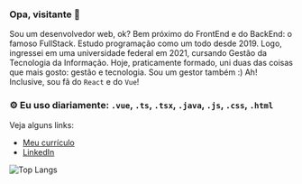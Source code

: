 ### Opa, visitante 👋
Sou um desenvolvedor web, ok? Bem próximo do FrontEnd e do BackEnd: o famoso FullStack. 
Estudo programação como um todo desde 2019. Logo, ingressei em uma universidade federal em 2021, cursando Gestão da Tecnologia da Informação. 
Hoje, praticamente formado, uni duas das coisas que mais gosto: gestão e tecnologia. Sou um gestor também :)
Ah! Inclusive, sou fã do `React` e do `Vue`!

### ⚙️ Eu uso diariamente: `.vue`, `.ts`, `.tsx`, `.java`, `.js`, `.css`, `.html`

Veja alguns links:
- [Meu currículo](https://gabrielhenriquedasilva.vercel.app)
- [LinkedIn](https://www.linkedin.com/in/ogabriel-henrique)

![Top Langs](https://github-readme-stats.vercel.app/api/top-langs?username=oGabrielSilva&langs_count=6&show_icons=true&locale=pt-BR&layout=compact&theme=dark)
